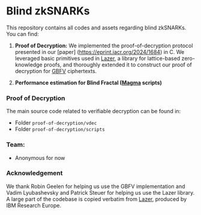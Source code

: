 # Blind zkSNARKs
This repository contains all codes and assets regarding blind zkSNARKs. You can find:
1. **Proof of Decryption:** We implemented the proof-of-decryption protocol presented in our [paper] (https://eprint.iacr.org/2024/1684) in C. We leveraged basic primitives used in [Lazer](https://eprint.iacr.org/2024/1846), a library for lattice-based zero-knowledge proofs, and thoroughly extended it to construct our proof of decryption for [GBFV](https://eprint.iacr.org/2024/1587) ciphertexts.
   
3. **Performance estimation for Blind Fractal ([Magma](http://magma.maths.usyd.edu.au/magma/) scripts)**


### Proof of Decryption
The main source code related to verifiable decryption can be found in:  

- Folder `proof-of-decryption/vdec`
- Folder `proof-of-decryption/scripts`


### Team:
* Anonymous for now


### Acknowledgement
We thank Robin Geelen for helping us use the GBFV implementation and Vadim Lyubashevsky and Patrick Steuer for helping us use the Lazer library. A large part of the codebase is copied verbatim from [Lazer](https://eprint.iacr.org/2024/1846), produced by IBM Research Europe.
